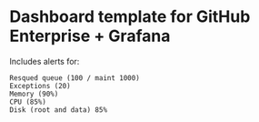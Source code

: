 # Dashboard template for GitHub Enterprise + Grafana

Includes alerts for:

```
Resqued queue (100 / maint 1000)
Exceptions (20)
Memory (90%)
CPU (85%)
Disk (root and data) 85%
```
